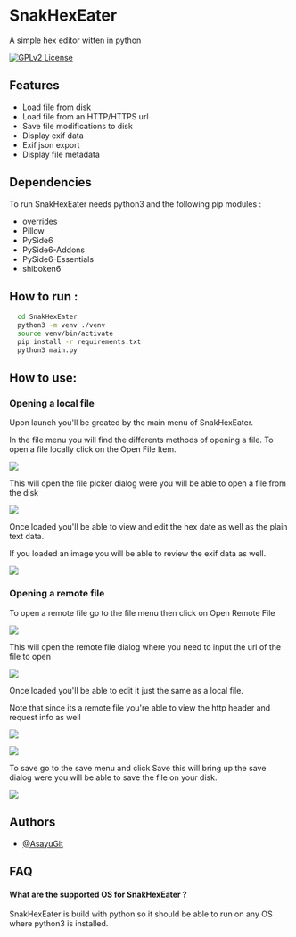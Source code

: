 
# SnakHexEater

A simple hex editor witten in python

[![GPLv2 License](https://img.shields.io/badge/License-GPL%20v2-blue.svg)](https://opensource.org/licenses/)
## Features

- Load file from disk
- Load file from an HTTP/HTTPS url
- Save file modifications to disk
- Display exif data
- Exif json export
- Display file metadata

## Dependencies

To run SnakHexEater needs python3 and the following pip modules :
- overrides
- Pillow
- PySide6
- PySide6-Addons
- PySide6-Essentials
- shiboken6

## How to run :

```bash
  cd SnakHexEater
  python3 -m venv ./venv
  source venv/bin/activate
  pip install -r requirements.txt
  python3 main.py
```

## How to use:

### Opening a local file

Upon launch you'll be greated by the main menu of SnakHexEater.

In the file menu you will find the differents methods of opening a file. To open a file
locally click on the Open File Item.

![](screens/Main%20Menu.png)

This will open the file picker dialog were you will be able to open a file from the disk

![](screens/Open%20File.png)

Once loaded you'll be able to view and edit the hex date as well as the plain text data.

If you loaded an image you will be able to review the exif data as well.

![](screens/Local%20File%20loaded.png)

### Opening a remote file

To open a remote file go to the file menu then click on Open Remote File

![](screens/Open%20Remote%20file.png)

This will open the remote file dialog where you need to input the url of the file to open

![](screens/Open%20Remote%20file%20dialog.png)

Once loaded you'll be able to edit it just the same as a local file.

Note that since its a remote file you're able to view the http header and request info
as well

![](screens/Remote%20file%20header.png)

![](screens/Remote%20File%20Info.png)

To save go to the save menu and click Save this will bring up the save dialog were you
will be able to save the file on your disk.

![](screens/Save%20dialog.png)

## Authors

- [@AsayuGit](https://github.com/AsayuGit)

## FAQ

#### What are the supported OS for SnakHexEater ?

SnakHexEater is build with python so it should be able to run on any OS where python3 is installed.